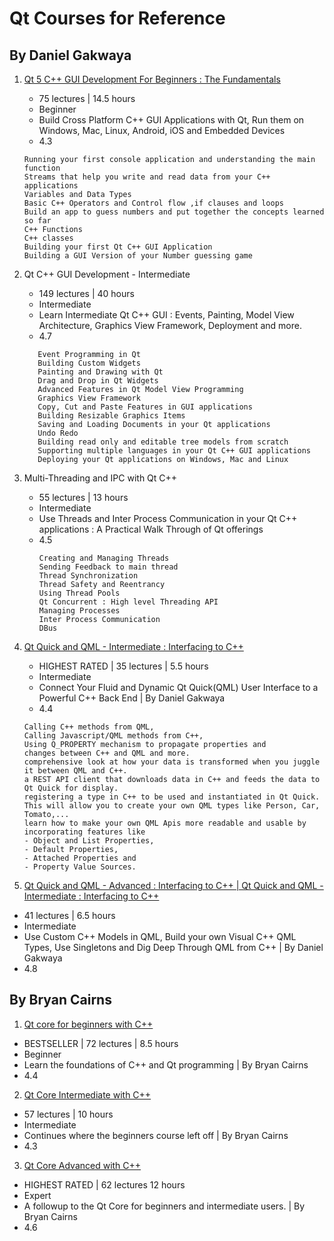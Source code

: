 # Qt Courses for Reference

## By Daniel Gakwaya



 



1. [Qt 5 C++ GUI Development For Beginners : The Fundamentals](https://www.udemy.com/qt-c-gui-tutorial-for-complete-beginners/)
   - 75 lectures | 14.5 hours
   - Beginner
   - Build Cross Platform C++ GUI Applications with Qt, Run them on Windows, Mac, Linux, Android, iOS and Embedded Devices 
   - 4.3 
    ```
    Running your first console application and understanding the main function
    Streams that help you write and read data from your C++ applications
    Variables and Data Types
    Basic C++ Operators and Control flow ,if clauses and loops
    Build an app to guess numbers and put together the concepts learned so far
    C++ Functions
    C++ classes
    Building your first Qt C++ GUI Application
    Building a GUI Version of your Number guessing game
    ```
  
2. Qt C++ GUI Development - Intermediate
   - 149 lectures | 40 hours
   - Intermediate
   - Learn Intermediate Qt C++ GUI : Events, Painting, Model View Architecture, Graphics View Framework, Deployment and more.
   - 4.7 
   ```
      Event Programming in Qt
      Building Custom Widgets
      Painting and Drawing with Qt
      Drag and Drop in Qt Widgets
      Advanced Features in Qt Model View Programming
      Graphics View Framework
      Copy, Cut and Paste Features in GUI applications
      Building Resizable Graphics Items
      Saving and Loading Documents in your Qt applications
      Undo Redo
      Building read only and editable tree models from scratch
      Supporting multiple languages in your Qt C++ GUI applications
      Deploying your Qt applications on Windows, Mac and Linux 
   ```
   
3. Multi-Threading and IPC with Qt C++
   - 55 lectures | 13 hours
   - Intermediate
   - Use Threads and Inter Process Communication in your Qt C++ applications : A Practical Walk Through of Qt offerings
   - 4.5 
      ```
      Creating and Managing Threads
      Sending Feedback to main thread
      Thread Synchronization
      Thread Safety and Reentrancy
      Using Thread Pools
      Qt Concurrent : High level Threading API
      Managing Processes
      Inter Process Communication
      DBus
      ```

4. [Qt Quick and QML - Intermediate : Interfacing to C++](https://www.udemy.com/interfacing-qt-quick-qml-to-cpp-intermediate/)
   - HIGHEST RATED | 35 lectures | 5.5 hours
   - Intermediate
   - Connect Your Fluid and Dynamic Qt Quick(QML) User Interface to a Powerful C++ Back End | By Daniel Gakwaya
   - 4.4
   ```
   Calling C++ methods from QML,
   Calling Javascript/QML methods from C++, 
   Using Q_PROPERTY mechanism to propagate properties and 
   changes between C++ and QML and more.
   comprehensive look at how your data is transformed when you juggle it between QML and C++. 
   a REST API client that downloads data in C++ and feeds the data to Qt Quick for display. 
   registering a type in C++ to be used and instantiated in Qt Quick. 
   This will allow you to create your own QML types like Person, Car, Tomato,... 
   learn how to make your own QML Apis more readable and usable by incorporating features like 
   - Object and List Properties,
   - Default Properties, 
   - Attached Properties and 
   - Property Value Sources.
   ```

5. [Qt Quick and QML - Advanced : Interfacing to C++ | Qt Quick and QML - Intermediate : Interfacing to C++](https://www.udemy.com/interfacing-qt-quick-qml-to-cpp-advanced/)
  - 41 lectures | 6.5 hours 
  - Intermediate
  - Use Custom C++ Models in QML, Build your own Visual C++ QML Types, Use Singletons and Dig Deep Through QML from C++ | By Daniel Gakwaya
  - 4.8

## By Bryan Cairns
1. [Qt core for beginners with C++](https://www.udemy.com/qt-core-for-beginners/)
  - BESTSELLER | 72 lectures | 8.5 hours
  - Beginner
  - Learn the foundations of C++ and Qt programming | By Bryan Cairns
  - 4.4

2. [Qt Core Intermediate with C++](https://www.udemy.com/qt-core-intermediate/)
  - 57 lectures | 10 hours 
  - Intermediate
  - Continues where the beginners course left off | By Bryan Cairns
  - 4.3

3. [Qt Core Advanced with C++](https://www.udemy.com/qt-core-advanced/)
  - HIGHEST RATED | 62 lectures 12 hours
  - Expert
  - A followup to the Qt Core for beginners and intermediate users. | By Bryan Cairns
  - 4.6

